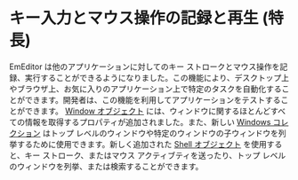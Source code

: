 # キー入力とマウス操作の記録と再生 (特長)

EmEditor は他のアプリケーションに対してのキー ストロークとマウス操作を記録、実行することができるようになりました。この機能により、デスクトップ上やブラウザ上、お気に入りのアプリケーション上で特定のタスクを自動化することができます。開発者は、この機能を利用してアプリケーションをテストすることができます。 [Window オブジェクト](../window/index) には、ウィンドウに関するほとんどすべての情報を取得するプロパティが追加されました。また、新しい
[Windows コレクション](../windows/index) はトップ レベルのウィンドウや特定のウィンドウの子ウィンドウを列挙するために使用できます。新しく追加された [Shell オブジェクト](../shell/index) を使用すると、キー ストローク、またはマウス アクティブティを送ったり、トップ レベルのウィンドウを列挙、または検索することができます。
